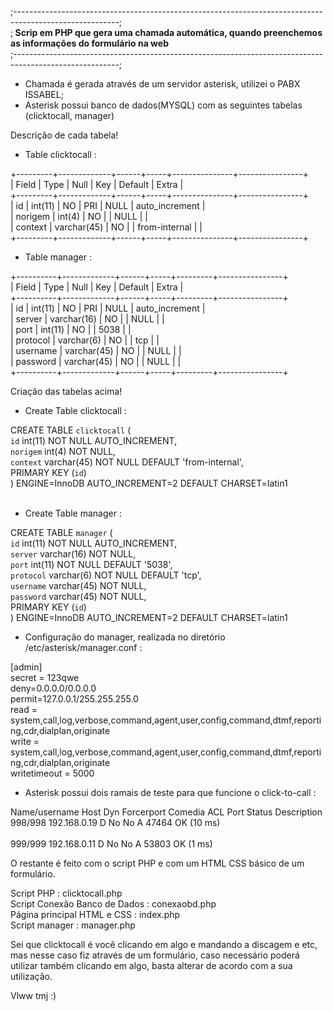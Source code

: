;--------------------------------------------------------------------------------------------------------; </br>
;<b> Scrip em PHP que gera uma chamada automática, quando preenchemos as informações do formulário na web </b><br>
;--------------------------------------------------------------------------------------------------------;<br>

- Chamada é gerada através de um servidor asterisk, utilizei o PABX ISSABEL;</br>
- Asterisk possui banco de dados(MYSQL) com as seguintes tabelas (clicktocall, manager)</br>

Descrição de cada tabela!</br>

* Table clicktocall : </br>

+---------+-------------+------+-----+---------------+----------------+<br>
| Field   | Type        | Null | Key | Default       | Extra          |<br>
+---------+-------------+------+-----+---------------+----------------+<br>
| id      | int(11)     | NO   | PRI | NULL          | auto_increment |<br>
| norigem | int(4)      | NO   |     | NULL          |                |<br>
| context | varchar(45) | NO   |     | from-internal |                |<br>
+---------+-------------+------+-----+---------------+----------------+<br>

* Table manager :<br>

+----------+-------------+------+-----+---------+----------------+<br>
| Field    | Type        | Null | Key | Default | Extra          |<br>
+----------+-------------+------+-----+---------+----------------+<br>
| id       | int(11)     | NO   | PRI | NULL    | auto_increment |<br>
| server   | varchar(16) | NO   |     | NULL    |                |<br>
| port     | int(11)     | NO   |     | 5038    |                |<br>
| protocol | varchar(6)  | NO   |     | tcp     |                |<br>
| username | varchar(45) | NO   |     | NULL    |                |<br>
| password | varchar(45) | NO   |     | NULL    |                |<br>
+----------+-------------+------+-----+---------+----------------+<br>

Criação das tabelas acima!<br>

* Create Table clicktocall :<br>

CREATE TABLE `clicktocall` (<br>
  `id` int(11) NOT NULL AUTO_INCREMENT,<br>
  `norigem` int(4) NOT NULL,<br>
  `context` varchar(45) NOT NULL DEFAULT 'from-internal',<br>
  PRIMARY KEY (`id`)<br>
) ENGINE=InnoDB AUTO_INCREMENT=2 DEFAULT CHARSET=latin1<br>
</br>

* Create Table manager :<br>

CREATE TABLE `manager` (<br>
  `id` int(11) NOT NULL AUTO_INCREMENT,<br>
  `server` varchar(16) NOT NULL,<br>
  `port` int(11) NOT NULL DEFAULT '5038',<br>
  `protocol` varchar(6) NOT NULL DEFAULT 'tcp',<br>
  `username` varchar(45) NOT NULL,<br>
  `password` varchar(45) NOT NULL,<br>
  PRIMARY KEY (`id`)</br>
) ENGINE=InnoDB AUTO_INCREMENT=2 DEFAULT CHARSET=latin1<br>


- Configuração do manager, realizada no diretório /etc/asterisk/manager.conf :<br>

[admin]<br>
secret = 123qwe<br>
deny=0.0.0.0/0.0.0.0<br>
permit=127.0.0.1/255.255.255.0<br>
read = system,call,log,verbose,command,agent,user,config,command,dtmf,reporting,cdr,dialplan,originate<br>
write = system,call,log,verbose,command,agent,user,config,command,dtmf,reporting,cdr,dialplan,originate<br>
writetimeout = 5000<br>

- Asterisk possui dois ramais de teste para que funcione o click-to-call : <br>

Name/username             Host                                    Dyn Forcerport Comedia    ACL Port     Status      Description<br>
998/998                   192.168.0.19                             D  No         No          A  47464    OK (10 ms)<br>                 
999/999                   192.168.0.11                             D  No         No          A  53803    OK (1 ms)<br> 

O restante é feito com o script PHP e com um HTML CSS básico de um formulário.<br>

Script PHP : clicktocall.php<br>
Script Conexão Banco de Dados : conexaobd.php<br>
Página principal HTML e CSS : index.php<br>
Script manager : manager.php<br>

Sei que clicktocall é você clicando em algo e mandando a discagem e etc, mas nesse caso fiz através de um formulário, caso necessário poderá utilizar também clicando em algo, basta alterar de acordo com a sua utilização.<br>

Vlww tmj :)


